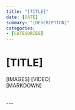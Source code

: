 ```yaml
---
title: "[TITLE]"
date: [DATE]
summary: "[DESCRIPTION]"
categories: 
- [CATEGORIES]
---
```

# [TITLE]
[IMAGES]
[VIDEO]
<br/>
[MARKDOWN]

<br/>
---
